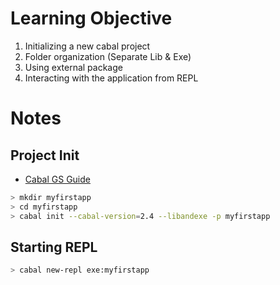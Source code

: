 # Learning Objective

1. Initializing a new cabal project
2. Folder organization (Separate Lib & Exe)
3. Using external package
4. Interacting with the application from REPL

# Notes

## Project Init

* [Cabal GS Guide](https://cabal.readthedocs.io/en/latest/getting-started.html)

```bash
> mkdir myfirstapp
> cd myfirstapp
> cabal init --cabal-version=2.4 --libandexe -p myfirstapp
```

## Starting REPL

```bash
> cabal new-repl exe:myfirstapp
```